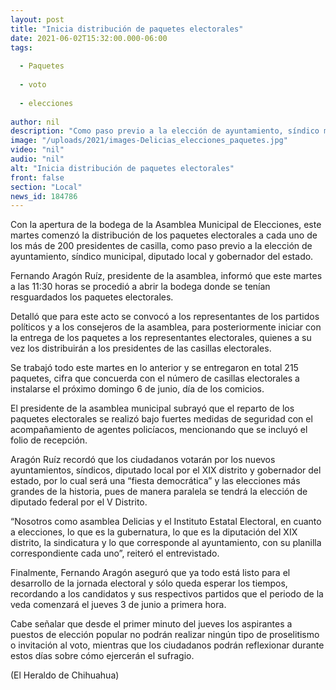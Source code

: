 ```yaml
---
layout: post
title: "Inicia distribución de paquetes electorales"
date: 2021-06-02T15:32:00.000-06:00
tags:
  
  - Paquetes
  
  - voto
  
  - elecciones
  
author: nil
description: "Como paso previo a la elección de ayuntamiento, síndico municipal, diputado local y gobernador del estado"
image: "/uploads/2021/images-Delicias_elecciones_paquetes.jpg"
video: "nil"
audio: "nil"
alt: "Inicia distribución de paquetes electorales"
front: false
section: "Local"
news_id: 184786
---
```


Con la apertura de la bodega de la Asamblea Municipal de Elecciones, este martes comenzó la distribución de los paquetes electorales a cada uno de los más de 200 presidentes de casilla, como paso previo a la elección de ayuntamiento, síndico municipal, diputado local y gobernador del estado.

Fernando Aragón Ruíz, presidente de la asamblea, informó que este martes a las 11:30 horas se procedió a abrir la bodega donde se tenían resguardados los paquetes electorales.

Detalló que para este acto se convocó a los representantes de los partidos políticos y a los consejeros de la asamblea, para posteriormente iniciar con la entrega de los paquetes a los representantes electorales, quienes a su vez los distribuirán a los presidentes de las casillas electorales.

Se trabajó todo este martes en lo anterior y se entregaron en total 215 paquetes, cifra que concuerda con el número de casillas electorales a instalarse el próximo domingo 6 de junio, día de los comicios.

El presidente de la asamblea municipal subrayó que el reparto de los paquetes electorales se realizó bajo fuertes medidas de seguridad con el acompañamiento de agentes policíacos, mencionando que se incluyó el folio de recepción.

Aragón Ruíz recordó que los ciudadanos votarán por los nuevos ayuntamientos, síndicos, diputado local por el XIX distrito y gobernador del estado, por lo cual será una “fiesta democrática” y las elecciones más grandes de la historia, pues de manera paralela se tendrá la elección de diputado federal por el V Distrito.

“Nosotros como asamblea Delicias y el Instituto Estatal Electoral, en cuanto a elecciones, lo que es la gubernatura, lo que es la diputación del XIX distrito, la sindicatura y lo que corresponde al ayuntamiento, con su planilla correspondiente cada uno”, reiteró el entrevistado.

Finalmente, Fernando Aragón aseguró que ya todo está listo para el desarrollo de la jornada electoral y sólo queda esperar los tiempos, recordando a los candidatos y sus respectivos partidos que el periodo de la veda comenzará el jueves 3 de junio a primera hora.

Cabe señalar que desde el primer minuto del jueves los aspirantes a puestos de elección popular no podrán realizar ningún tipo de proselitismo o invitación al voto, mientras que los ciudadanos podrán reflexionar durante estos días sobre cómo ejercerán el sufragio.

(El Heraldo de Chihuahua)
